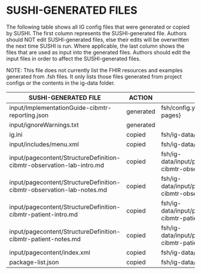 # SUSHI-GENERATED FILES #

The following table shows all IG config files that were generated or copied by SUSHI.  The first column
represents the SUSHI-generated file. Authors should NOT edit SUSHI-generated files, else their edits will
be overwritten the next time SUSHI is run. Where applicable, the last column shows the files that are used
as input into the generated files. Authors should edit the input files in order to affect the SUSHI-generated
files.

NOTE: This file does not currently list the FHIR resources and examples generated from .fsh files. It only
lists those files generated from project configs or the contents in the ig-data folder.

| SUSHI-GENERATED FILE                                                  | ACTION    | INPUT FILE(S)                                                                     |
| --------------------------------------------------------------------- | --------- | --------------------------------------------------------------------------------- |
| input/ImplementationGuide-cibmtr-reporting.json                       | generated | fsh/config.yaml, {all input resources and pages}                                  |
| input/ignoreWarnings.txt                                              | generated |                                                                                   |
| ig.ini                                                                | copied    | fsh/ig-data/ig.ini                                                                |
| input/includes/menu.xml                                               | copied    | fsh/ig-data/input/includes/menu.xml                                               |
| input/pagecontent/StructureDefinition-cibmtr-observation-lab-intro.md | copied    | fsh/ig-data/input/pagecontent/StructureDefinition-cibmtr-observation-lab-intro.md |
| input/pagecontent/StructureDefinition-cibmtr-observation-lab-notes.md | copied    | fsh/ig-data/input/pagecontent/StructureDefinition-cibmtr-observation-lab-notes.md |
| input/pagecontent/StructureDefinition-cibmtr-patient-intro.md         | copied    | fsh/ig-data/input/pagecontent/StructureDefinition-cibmtr-patient-intro.md         |
| input/pagecontent/StructureDefinition-cibmtr-patient-notes.md         | copied    | fsh/ig-data/input/pagecontent/StructureDefinition-cibmtr-patient-notes.md         |
| input/pagecontent/index.xml                                           | copied    | fsh/ig-data/input/pagecontent/index.xml                                           |
| package-list.json                                                     | copied    | fsh/ig-data/package-list.json                                                     |